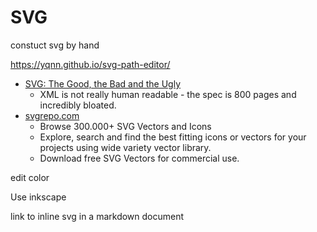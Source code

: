 SVG
===

constuct svg by hand

https://yqnn.github.io/svg-path-editor/

* [SVG: The Good, the Bad and the Ugly](https://www.eisfunke.com/article/svg-the-good-the-bad-and-the-ugly.html)
    * XML is not really human readable - the spec is 800 pages and incredibly bloated.
* [svgrepo.com](https://www.svgrepo.com/)
    * Browse 300.000+ SVG Vectors and Icons
    * Explore, search and find the best fitting icons or vectors for your projects using wide variety vector library.
    * Download free SVG Vectors for commercial use.

edit color

Use inkscape

link to inline svg in a markdown document